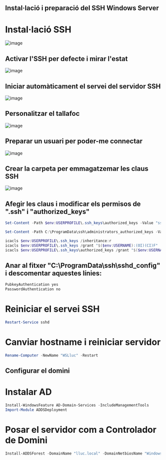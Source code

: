 ## Instal·lació i preparació del SSH Windows Server

# Instal·lació SSH
![image](https://github.com/user-attachments/assets/fe9fddaf-c3b1-4f4b-b10d-fed86d3576e4)

## Activar l'SSH per defecte i mirar l'estat
![image](https://github.com/user-attachments/assets/6a3b8b17-7ee4-4274-9d1b-d355b0f9fc7d)

## Iniciar automàticament el servei del servidor SSH
![image](https://github.com/user-attachments/assets/e1609683-0e11-43b9-9584-6794b376dca7)

## Personalitzar el tallafoc
![image](https://github.com/user-attachments/assets/f6802955-b9a9-4b6c-ad48-4cfaeaf332aa)

## Preparar un usuari per poder-me connectar
![image](https://github.com/user-attachments/assets/43810aff-d490-4d2f-89e5-1f4bafdaf07b)

## Crear la carpeta per emmagatzemar les claus SSH
![image](https://github.com/user-attachments/assets/b9fbd529-3b69-44a8-85e0-3c63e3e65bb4)

## Afegir les claus i modificar els permisos de ".ssh" i "authorized_keys"
```powershell
Set-Content -Path $env:USERPROFILE\.ssh_keys\authorized_keys -Value "ssh-rsa AAAAB3NzaC1yc2EAAAADAQABAAABAQDOVW8UbxENFatfzs1r6wN1+B56keMitZ72z+5sVf/8hcd8fe+EsshZhFJOC3a3N61/prje/gWwo+bjmY6ZzCGDp7bwZ9XIveYQuA3ALs063Y91dqnz277m4bNmNCzqVx84YRvYC5+LSUktXMrXM2xIa8iUi6szY4ZeUO8K1e1i89Ke8KgajbjrwVFqretw+pZj/xD+pjTov2oQIv7a5QbGp0lUVjhzDUdsDxidXepvTVjyoJCbiSncbFAp2VEK4SkFU5TNxQWcbEXCbjROUupR4yXz7Z4Onlj0XJ25I48hN7KxKeHg5+9PwV0b3PBZ2Ks/WyYjEXSH1YdMXsL6MHHb lluc@debian"

Set-Content -Path C:\ProgramData\ssh\administrators_authorized_keys -Value "ssh-rsa AAAAB3NzaC1yc2EAAAADAQABAAABAQDOVW8UbxENFatfzs1r6wN1+B56keMitZ72z+5sVf/8hcd8fe+EsshZhFJOC3a3N61/prje/gWwo+bjmY6ZzCGDp7bwZ9XIveYQuA3ALs063Y91dqnz277m4bNmNCzqVx84YRvYC5+LSUktXMrXM2xIa8iUi6szY4ZeUO8K1e1i89Ke8KgajbjrwVFqretw+pZj/xD+pjTov2oQIv7a5QbGp0lUVjhzDUdsDxidXepvTVjyoJCbiSncbFAp2VEK4SkFU5TNxQWcbEXCbjROUupR4yXz7Z4Onlj0XJ25I48hN7KxKeHg5+9PwV0b3PBZ2Ks/WyYjEXSH1YdMXsL6MHHb lluc@debian"

icacls $env:USERPROFILE\.ssh_keys /inheritance:r
icacls $env:USERPROFILE\.ssh_keys /grant "$($env:USERNAME):(OI)(CI)F"
icacls $env:USERPROFILE\.ssh_keys\authorized_keys /grant "$($env:USERNAME):F"
```

## Anar al fitxer "C:\ProgramData\ssh\sshd_config" i descomentar aquestes línies:
```powershell
PubkeyAuthentication yes
PasswordAuthentication no
```

# Reiniciar el servei SSH
```powershell
Restart-Service sshd
```

# Canviar hostname i reiniciar servidor
```powershell
Rename-Computer -NewName "WSLluc" -Restart
```

##  Configurar el domini

# Instalar AD
```powershell
Install-WindowsFeature AD-Domain-Services -IncludeManagementTools
Import-Module ADDSDeployment
```

# Posar el servidor com a Controlador de Domini
```powershell
Install-ADDSForest -DomainName "lluc.local" -DomainNetbiosName "WindowsServer22" -SafeModeAdministratorPassword (ConvertTo-SecureString -AsPlainText "Patata123." -Force) -InstallDns -Force
```
